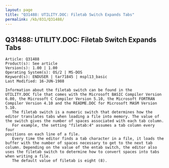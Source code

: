```yaml
---
layout: page
title: "Q31488: UTILITY.DOC: Filetab Switch Expands Tabs"
permalink: /kb/031/Q31488/
---
```


## Q31488: UTILITY.DOC: Filetab Switch Expands Tabs

	Article: Q31488
	Product(s): See article
	Version(s): 1.00 | 1.00
	Operating System(s): OS/2 | MS-DOS
	Keyword(s): ENDUSER | tar71845 | mspl13_basic
	Last Modified: 16-JUN-1988
	
	Information about the filetab switch can be found in the
	UTILITY.DOC file that comes with the Microsoft BASIC Compiler Version
	6.00, the Microsoft C Compiler Version 5.10, the Microsoft FORTRAN
	Compiler Version 4.10 and the README.DOC for Microsoft MASM Version
	5.10.
	   The filetab switch is a numeric switch that determines how the
	editor translates tabs when loading a file into memory. The value of
	the switch gives the number of spaces associated with each tab column.
	   For example, the setting "filetab:4" assumes a tab column every four
	positions on each line of a file.
	   Every time the editor finds a tab character in a file, it loads the
	buffer with the number of spaces necessary to get to the next tab
	column. Depending on the value of the entab switch, the editor also
	uses the filetab switch to determine how to convert spaces into tabs
	when writing a file.
	   The default value of filetab is eight (8).
